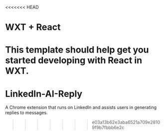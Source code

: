 <<<<<<< HEAD
# WXT + React

This template should help get you started developing with React in WXT.
=======
# LinkedIn-AI-Reply
A Chrome extension that runs on LinkedIn and assists users in generating replies to messages.
>>>>>>> e03a13b62e3aba6521a709e28109f9b7fbbb6e2c

